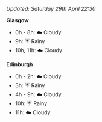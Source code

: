 *Updated: Saturday 29th April 22:30*

**Glasgow**

* 0h - 8h: :cloud: Cloudy
* 9h: :umbrella: Rainy
* 10h, 11h: :cloud: Cloudy

**Edinburgh**

* 0h - 2h: :cloud: Cloudy
* 3h: :umbrella: Rainy
* 4h - 9h: :cloud: Cloudy
* 10h: :umbrella: Rainy
* 11h: :cloud: Cloudy

